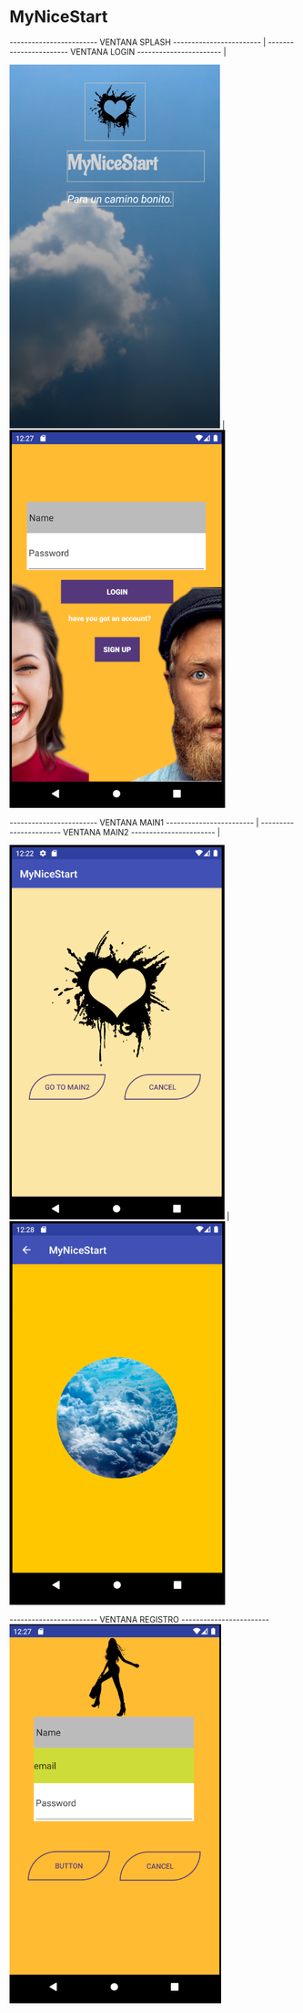 # MyNiceStart
------------------------ VENTANA SPLASH ------------------------                |                               ----------------------- VENTANA LOGIN ----------------------- |

![](app/img/Captura.PNG) | ![](app/img/Captura1.PNG)

------------------------ VENTANA MAIN1 ------------------------                |                               ----------------------- VENTANA MAIN2 ----------------------- |

![](app/img/Captura0.PNG) | ![](app/img/Captura3.PNG)

------------------------ VENTANA REGISTRO ------------------------  
![](app/img/Captura2.PNG)
